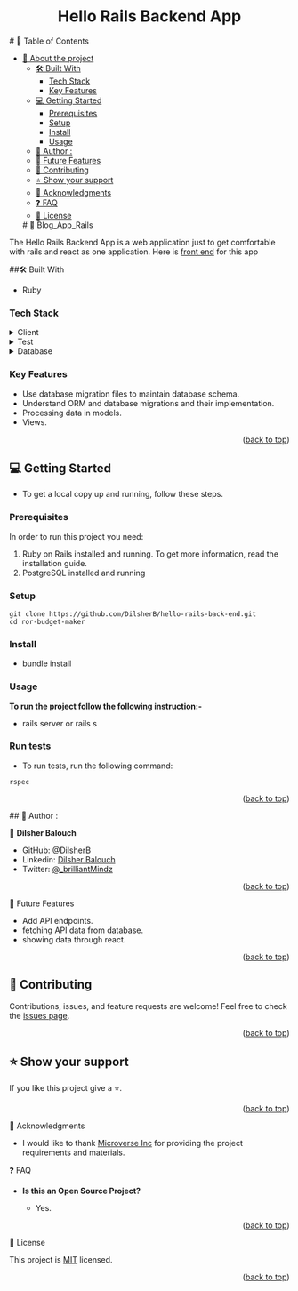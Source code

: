 <a name="readme-top"></a>

<div align="center">
  <h1><b>Hello Rails Backend App</b></h1>
</div>
<!-- TABLE OF CONTENTS -->
 </div>
# 📗 Table of Contents

- [📖 About the project](#-about-project)
  - [🛠 Built With ](#-built-with-)
    - [Tech Stack ](#tech-stack-)
    - [Key Features ](#key-features-)
  - [💻 Getting Started ](#-getting-started-)
    - [Prerequisites](#prerequisites)
    - [Setup](#setup)
    - [Install](#install)
    - [Usage](#usage)
  - [👥 Author : ](#-author--)
  - [🔭 Future Features ](#-future-features-)
  - [🤝 Contributing ](#-contributing-)
  - [⭐️ Show your support ](#️-show-your-support-)
  - [🙏 Acknowledgments ](#-acknowledgments-)
  - [❓ FAQ ](#-faq-)
  - [📝 License ](#-license-)
  <div>
  <!-- PROJECT DESCRIPTION -->
  # 📖 Blog_App_Rails<a name="about-project"></a>

The Hello Rails Backend App is a web application just to get comfortable with rails and react as one application. Here is <a href=https://github.com/DilsherB/hello-react-front-end/pull/1>front end</a> for this app

##🛠 Built With <a name="built-with"></a>

- Ruby

### Tech Stack <a name="tech-stack"></a>

<details>
  <summary>Client</summary>
  <ul>
    <li>Ruby</li>
    <li>React</li>
  </ul>
</details>
<details>
  <summary>Test</summary>
  <ul>
    <li>RSPEC</li>
  </ul>
</details>
<details>
<summary>Database</summary>
  <ul>
    <li>PostgreSQL</li>
  </ul>
</details>

<!-- Features -->

### Key Features <a name="key-features"></a>

- Use database migration files to maintain database schema.
- Understand ORM and database migrations and their implementation.
- Processing data in models.
- Views.

<p align="right">(<a href="#readme-top">back to top</a>)</p>

<!-- GETTING STARTED -->

## :computer: Getting Started <a name="getting-started"></a>

- To get a local copy up and running, follow these steps.

### Prerequisites

In order to run this project you need:

1. Ruby on Rails installed and running. To get more information, read the installation guide.
2. PostgreSQL installed and running

### Setup

```
git clone https://github.com/DilsherB/hello-rails-back-end.git
cd ror-budget-maker
```

### Install

- bundle install

### Usage

**To run the project follow the following instruction:-**

- rails server or rails s

### Run tests

- To run tests, run the following command:

```
rspec
```

<p align="right">(<a href="#readme-top">back to top</a>)</p>
<!-- AUTHORS -->
## 👥 Author : <a name="authors"></a>

👤 **Dilsher Balouch**

- GitHub: [@DilsherB](https://github.com/DilsherB)
- Linkedin: [Dilsher Balouch](https://www.linkedin.com/in/dilsher-balouch/)
- Twitter: [@\_brilliantMindz](https://twitter.com/_brilliantMindz)

<p align="right">(<a href="#readme-top">back to top</a>)</p>

<!-- FUTURE FEATURES -->

:telescope: Future Features <a name="future-features"></a>

- Add API endpoints.
- fetching API data from database.
- showing data through react.

<p align="right">(<a href="#readme-top">back to top</a>)</p>

<!-- CONTRIBUTING -->

## 🤝 Contributing <a name="contributing"></a>

Contributions, issues, and feature requests are welcome!
Feel free to check the [issues page](../../issues/).

<p align="right">(<a href="#readme-top">back to top</a>)</p>

<!-- SUPPORT -->

## ⭐️ Show your support <a name="show-your-support"></a>

If you like this project give a :star:️.

<p align="right">(<a href="#readme-top">back to top</a>)</p>

<!-- ACKNOWLEDGEMENTS -->

🙏 Acknowledgments <a name="acknowledgements"></a>

- I would like to thank [Microverse Inc](https://www.github.com/microverseinc) for providing the project requirements and materials.

❓ FAQ <a name="faq"></a>

- **Is this an Open Source Project?**

  - Yes.

<p align="right">(<a href="#readme-top">back to top</a>)</p>

<!-- LICENSE -->

📝 License <a name="license"></a>

This project is [MIT](./LICENSE) licensed.

<p align="right">(<a href="#readme-top">back to top</a>)</p>
